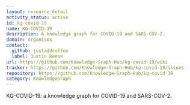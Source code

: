 ```yaml
---
layout: resource_detail
activity_status: active
id: kg-covid-19
name: KG-COVID-19
description: A knowledge graph for COVID-19 and SARS-COV-2.
domain: organisms
contact:
  github: justaddcoffee
  label: Justin Reese
url: https://github.com/Knowledge-Graph-Hub/kg-covid-19/wiki
tracker: https://github.com/Knowledge-Graph-Hub/kg-covid-19/issues
repository: https://github.com/Knowledge-Graph-Hub/kg-covid-19
category: KnowledgeGraph
---
```


KG-COVID-19: a knowledge graph for COVID-19 and SARS-COV-2.
